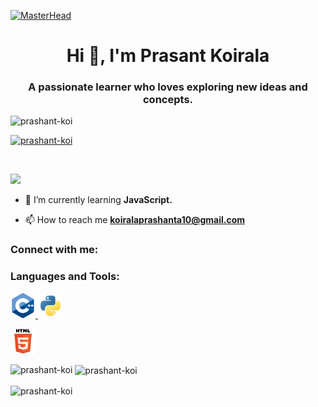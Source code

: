 [![MasterHead](https://thumbs.dreamstime.com/b/horizontal-banner-hands-typing-laptop-keyboard-various-electronic-devices-symbols-programming-software-horizontal-125917922.jpg)](https://github.com/Prashant-koi)

<h1 align="center">Hi 👋, I'm Prasant Koirala</h1>
<h3 align="center">A passionate learner who loves exploring new ideas and concepts.</h3>

<p align="left"> <img src="https://komarev.com/ghpvc/?username=prashant-koi&label=Profile%20views&color=0e75b6&style=flat" alt="prashant-koi" /> </p>

<p align="left"> <a href="https://github.com/ryo-ma/github-profile-trophy"><img src="https://github-profile-trophy.vercel.app/?username=prashant-koi" alt="prashant-koi" /></a> </p>

<p align="left"> <a href="https://twitter.com/" target="blank"><img src="https://img.shields.io/twitter/follow/?logo=twitter&style=for-the-badge" alt="" /></a> </p>
<img align="right alt="Coding" width="400" src="https://previews.123rf.com/images/bigmouse/bigmouse1711/bigmouse171100015/89704735-cartoon-programmer-writes-code-workspace-concept-vector.jpg">

- 🌱 I’m currently learning **JavaScript.**

- 📫 How to reach me **koiralaprashanta10@gmail.com**

<h3 align="left">Connect with me:</h3>
<p align="left">
</p>

<h3 align="left">Languages and Tools:</h3>
<p align="left"> <a href="https://www.w3schools.com/cpp/" target="_blank" rel="noreferrer"> <img src="https://raw.githubusercontent.com/devicons/devicon/master/icons/cplusplus/cplusplus-original.svg" alt="cplusplus" width="40" height="40"/> </a><a href="https://www.python.org" target="_blank" rel="noreferrer"> <img src="https://raw.githubusercontent.com/devicons/devicon/master/icons/python/python-original.svg" alt="python" width="40" height="40"/> </a> </p><a href="https://www.w3.org/html/" target="_blank" rel="noreferrer"> <img src="https://raw.githubusercontent.com/devicons/devicon/master/icons/html5/html5-original-wordmark.svg" alt="html5" width="40" height="40"/> </a>

<p><img align="left" src="https://github-readme-stats.vercel.app/api/top-langs?username=prashant-koi&show_icons=true&locale=en&layout=compact" alt="prashant-koi" /></p>

<p>&nbsp;<img align="center" src="https://github-readme-stats.vercel.app/api?username=prashant-koi&show_icons=true&locale=en" alt="prashant-koi" /></p>

<p><img align="center" src="https://github-readme-streak-stats.herokuapp.com/?user=prashant-koi&" alt="prashant-koi" /></p>
